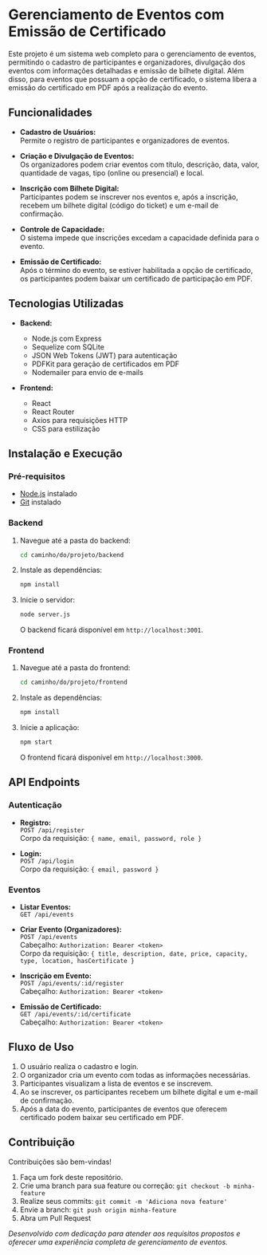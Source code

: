 # Gerenciamento de Eventos com Emissão de Certificado

Este projeto é um sistema web completo para o gerenciamento de eventos, permitindo o cadastro de participantes e organizadores, divulgação dos eventos com informações detalhadas e emissão de bilhete digital. Além disso, para eventos que possuam a opção de certificado, o sistema libera a emissão do certificado em PDF após a realização do evento.

## Funcionalidades

- **Cadastro de Usuários:**  
  Permite o registro de participantes e organizadores de eventos.

- **Criação e Divulgação de Eventos:**  
  Os organizadores podem criar eventos com título, descrição, data, valor, quantidade de vagas, tipo (online ou presencial) e local.

- **Inscrição com Bilhete Digital:**  
  Participantes podem se inscrever nos eventos e, após a inscrição, recebem um bilhete digital (código do ticket) e um e-mail de confirmação.

- **Controle de Capacidade:**  
  O sistema impede que inscrições excedam a capacidade definida para o evento.

- **Emissão de Certificado:**  
  Após o término do evento, se estiver habilitada a opção de certificado, os participantes podem baixar um certificado de participação em PDF.

## Tecnologias Utilizadas

- **Backend:**  
  - Node.js com Express
  - Sequelize com SQLite
  - JSON Web Tokens (JWT) para autenticação
  - PDFKit para geração de certificados em PDF
  - Nodemailer para envio de e-mails

- **Frontend:**  
  - React
  - React Router
  - Axios para requisições HTTP
  - CSS para estilização

## Instalação e Execução

### Pré-requisitos

- [Node.js](https://nodejs.org/) instalado
- [Git](https://git-scm.com/) instalado

### Backend

1. Navegue até a pasta do backend:
   ```bash
   cd caminho/do/projeto/backend

2. Instale as dependências:
   ```bash
   npm install
   ```
3. Inicie o servidor:
   ```bash
   node server.js
   ```
   O backend ficará disponível em `http://localhost:3001`.

### Frontend

1. Navegue até a pasta do frontend:
   ```bash
   cd caminho/do/projeto/frontend
   ```
2. Instale as dependências:
   ```bash
   npm install
   ```
3. Inicie a aplicação:
   ```bash
   npm start
   ```
   O frontend ficará disponível em `http://localhost:3000`.

## API Endpoints

### Autenticação

- **Registro:**  
  `POST /api/register`  
  Corpo da requisição: `{ name, email, password, role }`

- **Login:**  
  `POST /api/login`  
  Corpo da requisição: `{ email, password }`

### Eventos

- **Listar Eventos:**  
  `GET /api/events`

- **Criar Evento (Organizadores):**  
  `POST /api/events`  
  Cabeçalho: `Authorization: Bearer <token>`  
  Corpo da requisição: `{ title, description, date, price, capacity, type, location, hasCertificate }`

- **Inscrição em Evento:**  
  `POST /api/events/:id/register`  
  Cabeçalho: `Authorization: Bearer <token>`

- **Emissão de Certificado:**  
  `GET /api/events/:id/certificate`  
  Cabeçalho: `Authorization: Bearer <token>`

## Fluxo de Uso

1. O usuário realiza o cadastro e login.
2. O organizador cria um evento com todas as informações necessárias.
3. Participantes visualizam a lista de eventos e se inscrevem.
4. Ao se inscrever, os participantes recebem um bilhete digital e um e-mail de confirmação.
5. Após a data do evento, participantes de eventos que oferecem certificado podem baixar seu certificado em PDF.

## Contribuição

Contribuições são bem-vindas!  
1. Faça um fork deste repositório.
2. Crie uma branch para sua feature ou correção: `git checkout -b minha-feature`
3. Realize seus commits: `git commit -m 'Adiciona nova feature'`
4. Envie a branch: `git push origin minha-feature`
5. Abra um Pull Request

*Desenvolvido com dedicação para atender aos requisitos propostos e oferecer uma experiência completa de gerenciamento de eventos.*
```

